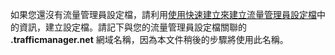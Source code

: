 如果您還沒有流量管理員設定檔，請利用[使用快速建立來建立流量管理員設定檔](/library/windowsazure/dn339012.aspx)中的資訊，建立設定檔。請記下與您的流量管理員設定檔關聯的 **.trafficmanager.net** 網域名稱，因為本文件稍後的步驟將使用此名稱。

<!---HONumber=July15_HO4-->